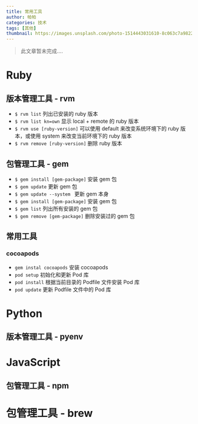 ```yaml
---
title: 常用工具
author: 帕帕
categories: 技术
tags: [其他]
thumbnail: https://images.unsplash.com/photo-1514443031610-8c063c7a9822?ixlib=rb-0.3.5&ixid=eyJhcHBfaWQiOjEyMDd9&s=73d9a7ce5ba0ed22cb91bdc0506ac9d0&auto=format&fit=crop&w=160&q=10
---
```


> 此文章暂未完成....

# Ruby

## 版本管理工具 - rvm

* `$ rvm list` 列出已安装的 ruby 版本
* `$ rvm list kn=own` 显示 local + remote 的 ruby 版本
* `$ rvm use [ruby-version]` 可以使用 default 来改变系统环境下的 ruby 版本，或使用 system 来改变当前环境下的 ruby 版本
* `$ rvm remove [ruby-version]` 删除 ruby 版本
 
## 包管理工具 - gem

* `$ gem install [gem-package]` 安装 gem 包
* `$ gem update` 更新 gem 包
* `$ gem update --system ` 更新 gem 本身
* `$ gem install [gem-package]` 安装 gem 包
* `$ gem list` 列出所有安装的 gem 包
* `$ gem remove [gem-package]` 删除安装过的 gem 包


## 常用工具

### cocoapods

* `gem instal cocoapods` 安装 cocoapods
* `pod setup` 初始化和更新 Pod 库
* `pod install` 根据当前目录的 Podfile 文件安装 Pod 库
* `pod update` 更新 Podfile 文件中的 Pod 库

# Python

## 版本管理工具 - pyenv


# JavaScript


## 包管理工具 - npm


# 包管理工具 - brew




